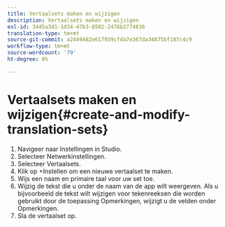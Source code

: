 ```yaml
---
title: Vertaalsets maken en wijzigen
description: Vertaalsets maken en wijzigen
exl-id: 3445a3d1-1d34-47b3-8502-2476b2774836
translation-type: tm+mt
source-git-commit: a2449482e617939cfda7e367da34875bf187c4c9
workflow-type: tm+mt
source-wordcount: '79'
ht-degree: 0%

---
```


# Vertaalsets maken en wijzigen{#create-and-modify-translation-sets}

1. Navigeer naar Instellingen in Studio.
1. Selecteer Netwerkinstellingen.
1. Selecteer Vertaalsets.
1. Klik op +Instellen om een nieuwe vertaalset te maken.
1. Wijs een naam en primaire taal voor uw set toe.
1. Wijzig de tekst die u onder de naam van de app wilt weergeven. Als u bijvoorbeeld de tekst wilt wijzigen voor tekenreeksen die worden gebruikt door de toepassing Opmerkingen, wijzigt u de velden onder Opmerkingen.
1. Sla de vertaalset op.
